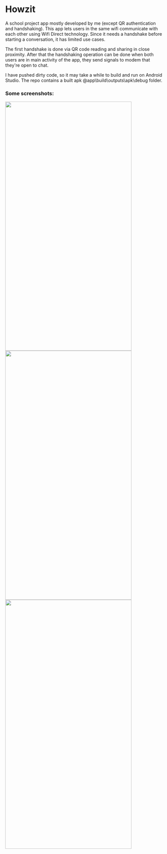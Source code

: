 # Howzit
A school project app mostly developed by me (except QR authentication and handshaking). This app lets users in the same wifi communicate with each other using Wifi Direct technology. 
Since it needs a handshake before starting a conversation, it has limited use cases.

The first handshake is done via QR code reading and sharing in close proximity. After that the handshaking operation can be done when both users are in main activity of
the app, they send signals to modem that they're open to chat. 

I have pushed dirty code, so it may take a while to build and run on Android Studio. The repo contains a built apk @app\build\outputs\apk\debug folder.

### Some screenshots:

<img src="https://user-images.githubusercontent.com/32223948/124740995-f4de7080-df23-11eb-9476-e52533b030ea.png" width="400" height="790">
<img src="https://user-images.githubusercontent.com/32223948/124740423-75e93800-df23-11eb-8d5f-d6cd0557bd57.png" width="400" height="790">
<img src="https://user-images.githubusercontent.com/32223948/124740878-dbd5bf80-df23-11eb-8f35-02a0ea1d265c.png" width="400" height="790">




